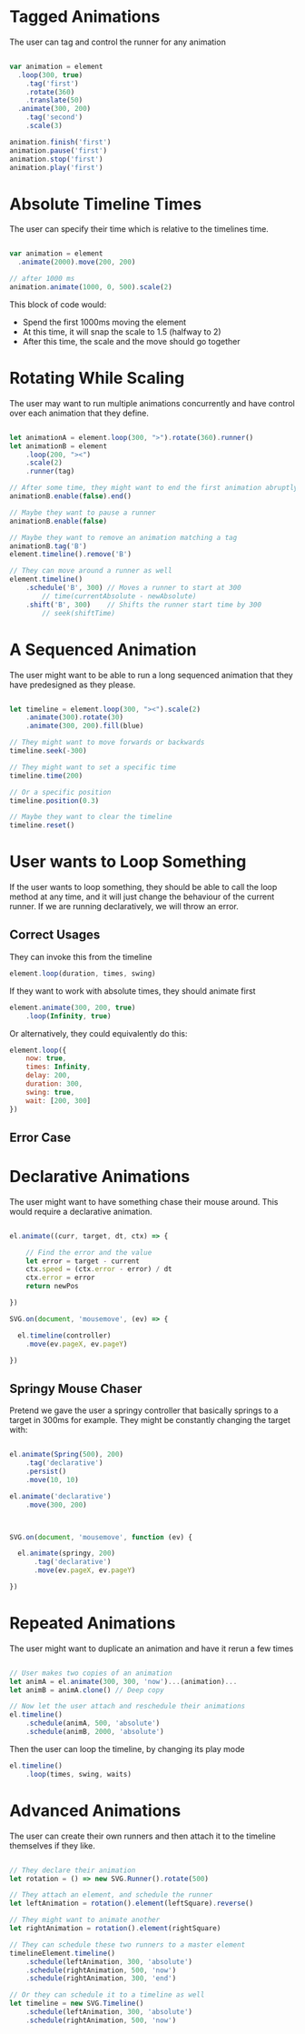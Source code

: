 

# Tagged Animations

The user can tag and control the runner for any animation

```js

var animation = element
  .loop(300, true)
    .tag('first')
    .rotate(360)
    .translate(50)
  .animate(300, 200)
    .tag('second')
    .scale(3)

animation.finish('first')
animation.pause('first')
animation.stop('first')
animation.play('first')

```


# Absolute Timeline Times

The user can specify their time which is relative to the timelines time.


```js

var animation = element
  .animate(2000).move(200, 200)

// after 1000 ms
animation.animate(1000, 0, 500).scale(2)

```

This block of code would:
- Spend the first 1000ms moving the element
- At this time, it will snap the scale to 1.5 (halfway to 2)
- After this time, the scale and the move should go together


# Rotating While Scaling

The user may want to run multiple animations concurrently and have
control over each animation that they define.

```js

let animationA = element.loop(300, ">").rotate(360).runner()
let animationB = element
    .loop(200, "><")
    .scale(2)
    .runner(tag)

// After some time, they might want to end the first animation abruptly
animationB.enable(false).end()

// Maybe they want to pause a runner
animationB.enable(false)

// Maybe they want to remove an animation matching a tag
animationB.tag('B')
element.timeline().remove('B')

// They can move around a runner as well
element.timeline()
    .schedule('B', 300) // Moves a runner to start at 300
        // time(currentAbsolute - newAbsolute)
    .shift('B', 300)    // Shifts the runner start time by 300
        // seek(shiftTime)

```


# A Sequenced Animation

The user might want to be able to run a long sequenced animation that they have
predesigned as they please.

```js

let timeline = element.loop(300, "><").scale(2)
    .animate(300).rotate(30)
    .animate(300, 200).fill(blue)

// They might want to move forwards or backwards
timeline.seek(-300)

// They might want to set a specific time
timeline.time(200)

// Or a specific position
timeline.position(0.3)

// Maybe they want to clear the timeline
timeline.reset()

```


# User wants to Loop Something

If the user wants to loop something, they should be able to call the loop
method at any time, and it will just change the behaviour of the current
runner. If we are running declaratively, we will throw an error.

## Correct Usages

They can invoke this from the timeline

```js
element.loop(duration, times, swing)
```

If they want to work with absolute times, they should animate first

```js
element.animate(300, 200, true)
    .loop(Infinity, true)
```

Or alternatively, they could equivalently do this:

```js
element.loop({
    now: true,
    times: Infinity,
    delay: 200,
    duration: 300,
    swing: true,
    wait: [200, 300]
})
```

## Error Case



# Declarative Animations

The user might want to have something chase their mouse around. This would
require a declarative animation.

```js

el.animate((curr, target, dt, ctx) => {

    // Find the error and the value
    let error = target - current
    ctx.speed = (ctx.error - error) / dt
    ctx.error = error
    return newPos

})

SVG.on(document, 'mousemove', (ev) => {

  el.timeline(controller)
    .move(ev.pageX, ev.pageY)

})

```


## Springy Mouse Chaser

Pretend we gave the user a springy controller that basically springs to a
target in 300ms for example. They might be constantly changing the target with:

```js

el.animate(Spring(500), 200)
    .tag('declarative')
    .persist()
    .move(10, 10)

el.animate('declarative')
    .move(300, 200)



SVG.on(document, 'mousemove', function (ev) {

  el.animate(springy, 200)
      .tag('declarative')
      .move(ev.pageX, ev.pageY)

})

```


# Repeated Animations

The user might want to duplicate an animation and have it rerun a few times

```js

// User makes two copies of an animation
let animA = el.animate(300, 300, 'now')...(animation)...
let animB = animA.clone() // Deep copy

// Now let the user attach and reschedule their animations
el.timeline()
    .schedule(animA, 500, 'absolute')
    .schedule(animB, 2000, 'absolute')

```

Then the user can loop the timeline, by changing its play mode

```js
el.timeline()
    .loop(times, swing, waits)
```


# Advanced Animations

The user can create their own runners and then attach it to the timeline
themselves if they like.

```js

// They declare their animation
let rotation = () => new SVG.Runner().rotate(500)

// They attach an element, and schedule the runner
let leftAnimation = rotation().element(leftSquare).reverse()

// They might want to animate another
let rightAnimation = rotation().element(rightSquare)

// They can schedule these two runners to a master element
timelineElement.timeline()
    .schedule(leftAnimation, 300, 'absolute')
    .schedule(rightAnimation, 500, 'now')
    .schedule(rightAnimation, 300, 'end')

// Or they can schedule it to a timeline as well
let timeline = new SVG.Timeline()
    .schedule(leftAnimation, 300, 'absolute')
    .schedule(rightAnimation, 500, 'now')

```
